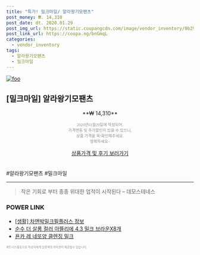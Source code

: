 ```yaml
--- 
title: "특가! 밀크마일/ 알라왕기모팬츠" 
post_money: ₩. 14,310 
post_date: dt. 2020.01.29 
post_img_url: https://static.coupangcdn.com/image/vendor_inventory/0b29/731e2fee362fa18dd7ac319da02ed45388abfe0c2373591ee01e730868e7.jpg 
post_link_url: https://coupa.ng/bnGmqL 
categories: 
  - vendor_inventory 
tags: 
  - 알라왕기모팬츠 
  - 밀크마일 
--- 
```

[![foo](https://static.coupangcdn.com/image/vendor_inventory/0b29/731e2fee362fa18dd7ac319da02ed45388abfe0c2373591ee01e730868e7.jpg)](https://coupa.ng/bnGmqL) 

## [밀크마일] 알라왕기모팬츠 
<p style="text-align: center;">**₩ 14,310**</p> 
<p style="text-align: center;"><span style="color: #898c8f; font-family: Georgia,Times,serif; font-size: 0.75em;">2020년01월29일에 작성되어, <br>가격변동 및 추가할인이 있을 수 있으니,<br> 상품 가격을 꼭!확인해주세요.<br>행복하세요~</span> 
</p>	 
<div markdown="0" style="text-align: center;"><a href="https://coupa.ng/bnGmqL" class="btn btn--success">상품가격 및 후기 보러가기</a></div> 
<br><br> 
  #알라왕기모팬츠 #밀크마일 
<hr> 

> 작은 기회로 부터 종종 위대한 업적이 시작된다  – 데모스테네스 


### POWER LINK

* <a href="https://blog.naver.com/fash111/221769102197" target="_blank"> [생활] 차앤박밀크필플러스 정보 </a>
* <a href="https://blog.naver.com/sakai111/221783445059" target="_blank">순수 더 살롱 컬러 아뜰리에 4.3 밀크 브라운X8개</a>
* <a href="https://blog.naver.com/santokki14/221786707014" target="_blank">욘카 레 네또양 클렌징 밀크</a>

<span style="color: #898c8f; font-family: Georgia,Times,serif; font-size: 0.55em;">파트너스활동으로 작성자에게 일정액의 커미션이 제공될수 있습니다.</span> 
